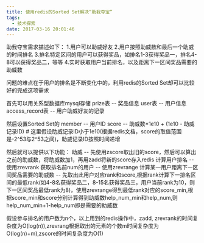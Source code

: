 ```yaml
---
title: 使用redis的Sorted Set解决“助我夺宝”
tags:
  - 技术探索
date: 2017-03-16 20:01:46
---
```


助我夺宝需求描述如下：
1.用户可以助威好友
2.用户按照助威数和最后一个助威的时间排名
3.排名特定区间的用户可以获得奖品，如排名1-3获得奖品一，排名4-8可以获得奖品二，等等
4.实时获取用户当前排名，以及距离下一区间奖品需要的助威数

问题的难点在于用户的排名是不断变化中的，利用redis的Sorted Set却可以比较好的完成这项需求

首先可以用关系型数据库mysql存储
prize表 -- 奖品信息
user表 -- 用户信息
access_record表 -- 用户助威好友的记录

然后设置Sorted Set的
member -- 用户ID
score -- 助威数*1e10 + (1e10 - 助威记录ID) # 这里假设助威记录ID小于1e10(根据redis文档，score的取值范围是-2^53与2^53之间)，助威记录ID按照时间递增

然后就可以提供以下功能：
助威 -- 先使用zscore取出旧的score，然后可以算出之前的助威数，将助威数加1，再用zadd将新的score存入redis
计算用户排名 -- 使用zrevrank
获取排名前num的用户 -- 使用zrevrange
计算某一用户距离下一区间奖品需要的助威数 -- 先取出此用户对应rank和score,根据rank计算下一排名区间的最低rank(如4-8名获得奖品二，8-15名获得奖品三，用户当前rank为10，则下一区间奖品最低rank为8)，使用zrevrange得到最低rank对应的score_min,根据score_min和score分别计算得到助威数help_num_min和help_num,则help_num_min+1-help_num即是需要的助威数

假设参与排名的用户数为n个，以上用到的redis操作中，zadd, zrevrank的时间复杂度为O(log(n)),zrevrang根据取出的元素的个数m时间复杂度为O(log(n)+m),zscore的时间复杂度为O(1)